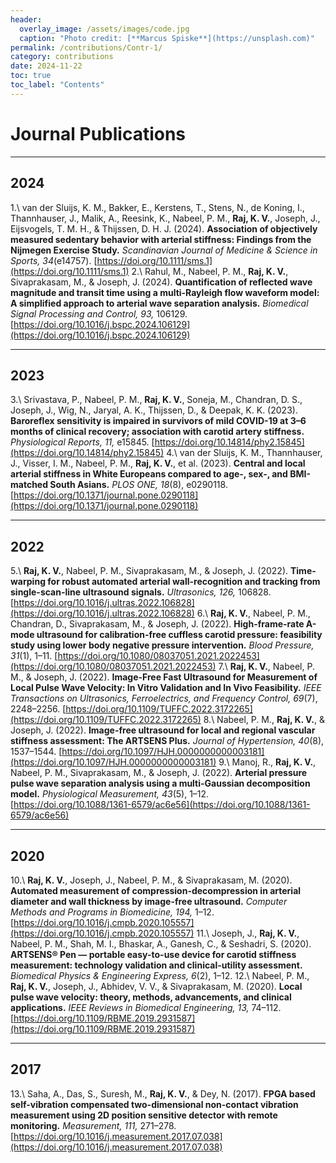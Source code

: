 ```yaml
---
header:
  overlay_image: /assets/images/code.jpg
  caption: "Photo credit: [**Marcus Spiske**](https://unsplash.com)"
permalink: /contributions/Contr-1/
category: contributions
date: 2024-11-22
toc: true
toc_label: "Contents"
---
```


# Journal Publications

---

## 2024
1.\ van der Sluijs, K. M., Bakker, E., Kerstens, T., Stens, N., de Koning, I., Thannhauser, J., Malik, A., Reesink, K., Nabeel, P. M., **Raj, K. V.**, Joseph, J., Eijsvogels, T. M. H., & Thijssen, D. H. J. (2024). **Association of objectively measured sedentary behavior with arterial stiffness: Findings from the Nijmegen Exercise Study.** *Scandinavian Journal of Medicine & Science in Sports, 34*(e14757). [https://doi.org/10.1111/sms.1](https://doi.org/10.1111/sms.1)
2.\ Rahul, M., Nabeel, P. M., **Raj, K. V.**, Sivaprakasam, M., & Joseph, J. (2024). **Quantification of reflected wave magnitude and transit time using a multi-Rayleigh flow waveform model: A simplified approach to arterial wave separation analysis.** *Biomedical Signal Processing and Control, 93,* 106129. [https://doi.org/10.1016/j.bspc.2024.106129](https://doi.org/10.1016/j.bspc.2024.106129)

---

## 2023
3.\ Srivastava, P., Nabeel, P. M., **Raj, K. V.**, Soneja, M., Chandran, D. S., Joseph, J., Wig, N., Jaryal, A. K., Thijssen, D., & Deepak, K. K. (2023). **Baroreflex sensitivity is impaired in survivors of mild COVID-19 at 3–6 months of clinical recovery; association with carotid artery stiffness.** *Physiological Reports, 11,* e15845. [https://doi.org/10.14814/phy2.15845](https://doi.org/10.14814/phy2.15845)
4.\ van der Sluijs, K. M., Thannhauser, J., Visser, I. M., Nabeel, P. M., **Raj, K. V.**, et al. (2023). **Central and local arterial stiffness in White Europeans compared to age-, sex-, and BMI-matched South Asians.** *PLOS ONE, 18*(8), e0290118. [https://doi.org/10.1371/journal.pone.0290118](https://doi.org/10.1371/journal.pone.0290118)

---

## 2022
5.\ **Raj, K. V.**, Nabeel, P. M., Sivaprakasam, M., & Joseph, J. (2022). **Time-warping for robust automated arterial wall-recognition and tracking from single-scan-line ultrasound signals.** *Ultrasonics, 126,* 106828. [https://doi.org/10.1016/j.ultras.2022.106828](https://doi.org/10.1016/j.ultras.2022.106828)
6.\ **Raj, K. V.**, Nabeel, P. M., Chandran, D., Sivaprakasam, M., & Joseph, J. (2022). **High-frame-rate A-mode ultrasound for calibration-free cuffless carotid pressure: feasibility study using lower body negative pressure intervention.** *Blood Pressure, 31*(1), 1–11. [https://doi.org/10.1080/08037051.2021.2022453](https://doi.org/10.1080/08037051.2021.2022453)
7.\ **Raj, K. V.**, Nabeel, P. M., & Joseph, J. (2022). **Image-Free Fast Ultrasound for Measurement of Local Pulse Wave Velocity: In Vitro Validation and In Vivo Feasibility.** *IEEE Transactions on Ultrasonics, Ferroelectrics, and Frequency Control, 69*(7), 2248–2256. [https://doi.org/10.1109/TUFFC.2022.3172265](https://doi.org/10.1109/TUFFC.2022.3172265)
8.\ Nabeel, P. M., **Raj, K. V.**, & Joseph, J. (2022). **Image-free ultrasound for local and regional vascular stiffness assessment: The ARTSENS Plus.** *Journal of Hypertension, 40*(8), 1537–1544. [https://doi.org/10.1097/HJH.0000000000003181](https://doi.org/10.1097/HJH.0000000000003181)
9.\ Manoj, R., **Raj, K. V.**, Nabeel, P. M., Sivaprakasam, M., & Joseph, J. (2022). **Arterial pressure pulse wave separation analysis using a multi-Gaussian decomposition model.** *Physiological Measurement, 43*(5), 1–12. [https://doi.org/10.1088/1361-6579/ac6e56](https://doi.org/10.1088/1361-6579/ac6e56)
 
---

## 2020
10.\ **Raj, K. V.**, Joseph, J., Nabeel, P. M., & Sivaprakasam, M. (2020). **Automated measurement of compression-decompression in arterial diameter and wall thickness by image-free ultrasound.** *Computer Methods and Programs in Biomedicine, 194,* 1–12. [https://doi.org/10.1016/j.cmpb.2020.105557](https://doi.org/10.1016/j.cmpb.2020.105557)
11.\ Joseph, J., **Raj, K. V.**, Nabeel, P. M., Shah, M. I., Bhaskar, A., Ganesh, C., & Seshadri, S. (2020). **ARTSENS® Pen — portable easy-to-use device for carotid stiffness measurement: technology validation and clinical-utility assessment.** *Biomedical Physics & Engineering Express, 6*(2), 1–12.
12.\ Nabeel, P. M., **Raj, K. V.**, Joseph, J., Abhidev, V. V., & Sivaprakasam, M. (2020). **Local pulse wave velocity: theory, methods, advancements, and clinical applications.** *IEEE Reviews in Biomedical Engineering, 13,* 74–112. [https://doi.org/10.1109/RBME.2019.2931587](https://doi.org/10.1109/RBME.2019.2931587)

---

## 2017
13.\ Saha, A., Das, S., Suresh, M., **Raj, K. V.**, & Dey, N. (2017). **FPGA based self-vibration compensated two-dimensional non-contact vibration measurement using 2D position sensitive detector with remote monitoring.** *Measurement, 111,* 271–278. [https://doi.org/10.1016/j.measurement.2017.07.038](https://doi.org/10.1016/j.measurement.2017.07.038)


